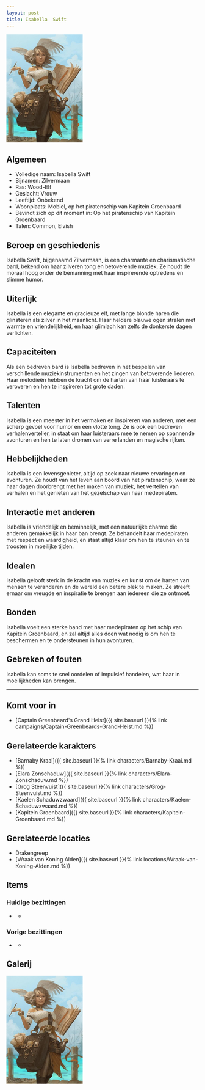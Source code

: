 ```yaml
---
layout: post
title: Isabella  Swift
---
```


<img src="../images/Isabella Swift.jpg" alt="Isabella Swift" width=200>

## Algemeen
* Volledige naam: Isabella Swift
* Bijnamen: Zilvermaan
* Ras: Wood-Elf
* Geslacht: Vrouw
* Leeftijd: Onbekend
* Woonplaats: Mobiel, op het piratenschip van Kapitein Groenbaard
* Bevindt zich op dit moment in: Op het piratenschip van Kapitein Groenbaard
* Talen: Common, Elvish

## Beroep en geschiedenis
Isabella Swift, bijgenaamd Zilvermaan, is een charmante en charismatische bard, bekend om haar zilveren tong en betoverende muziek. Ze houdt de moraal hoog onder de bemanning met haar inspirerende optredens en slimme humor.

## Uiterlijk
Isabella is een elegante en gracieuze elf, met lange blonde haren die glinsteren als zilver in het maanlicht. Haar heldere blauwe ogen stralen met warmte en vriendelijkheid, en haar glimlach kan zelfs de donkerste dagen verlichten.

## Capaciteiten
Als een bedreven bard is Isabella bedreven in het bespelen van verschillende muziekinstrumenten en het zingen van betoverende liederen. Haar melodieën hebben de kracht om de harten van haar luisteraars te veroveren en hen te inspireren tot grote daden.

## Talenten
Isabella is een meester in het vermaken en inspireren van anderen, met een scherp gevoel voor humor en een vlotte tong. Ze is ook een bedreven verhalenverteller, in staat om haar luisteraars mee te nemen op spannende avonturen en hen te laten dromen van verre landen en magische rijken.

## Hebbelijkheden
Isabella is een levensgenieter, altijd op zoek naar nieuwe ervaringen en avonturen. Ze houdt van het leven aan boord van het piratenschip, waar ze haar dagen doorbrengt met het maken van muziek, het vertellen van verhalen en het genieten van het gezelschap van haar medepiraten.

## Interactie met anderen
Isabella is vriendelijk en beminnelijk, met een natuurlijke charme die anderen gemakkelijk in haar ban brengt. Ze behandelt haar medepiraten met respect en waardigheid, en staat altijd klaar om hen te steunen en te troosten in moeilijke tijden.

## Idealen
Isabella gelooft sterk in de kracht van muziek en kunst om de harten van mensen te veranderen en de wereld een betere plek te maken. Ze streeft ernaar om vreugde en inspiratie te brengen aan iedereen die ze ontmoet.

## Bonden
Isabella voelt een sterke band met haar medepiraten op het schip van Kapitein Groenbaard, en zal altijd alles doen wat nodig is om hen te beschermen en te ondersteunen in hun avonturen.

## Gebreken of fouten
Isabella kan soms te snel oordelen of impulsief handelen, wat haar in moeilijkheden kan brengen.

---

## Komt voor in
* [Captain Greenbeard's Grand Heist]({{ site.baseurl }}{% link campaigns/Captain-Greenbeards-Grand-Heist.md %})

## Gerelateerde karakters
* [Barnaby Kraai]({{ site.baseurl }}{% link characters/Barnaby-Kraai.md %})
* [Elara Zonschaduw]({{ site.baseurl }}{% link characters/Elara-Zonschaduw.md %})
* [Grog Steenvuist]({{ site.baseurl }}{% link characters/Grog-Steenvuist.md %})
* [Kaelen Schaduwzwaard]({{ site.baseurl }}{% link characters/Kaelen-Schaduwzwaard.md %})
* [Kapitein Groenbaard]({{ site.baseurl }}{% link characters/Kapitein-Groenbaard.md %})

## Gerelateerde locaties
* Drakengreep
* [Wraak van Koning Alden]({{ site.baseurl }}{% link locations/Wraak-van-Koning-Alden.md %})

## Items

### Huidige bezittingen
* -

### Vorige bezittingen
* -

## Galerij
<img src="../images/Isabella Swift.jpg" alt="Isabella Swift" width=200>
